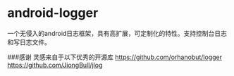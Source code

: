 # android-logger
一个无侵入的android日志框架，具有高扩展，可定制化的特性。支持控制台日志和写日志文件。

###感谢
灵感来自于以下优秀的开源库
https://github.com/orhanobut/logger
https://github.com/JiongBull/jlog
